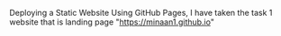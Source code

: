 Deploying a Static Website Using GitHub Pages, I have taken the task 1 website that is landing page "https://minaan1.github.io"
